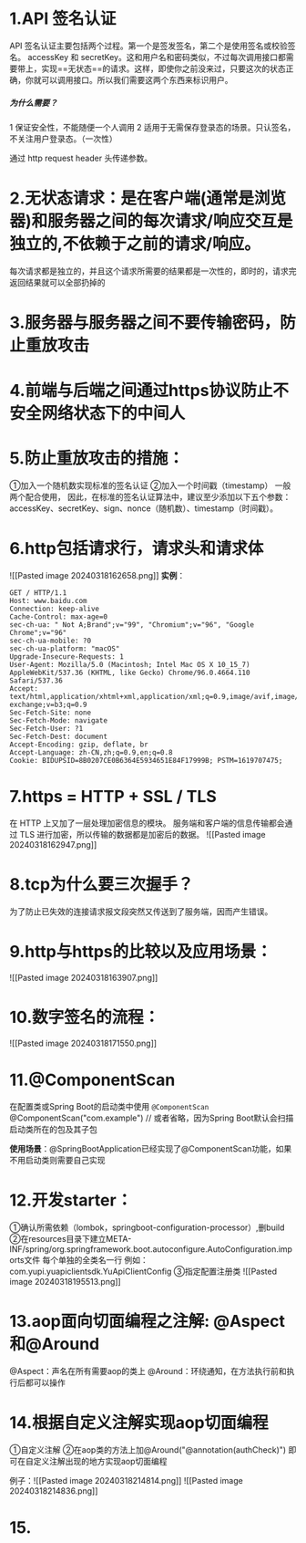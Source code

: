# 1.API 签名认证
API 签名认证主要包括两个过程。第一个是签发签名，第二个是使用签名或校验签名。
accessKey 和 secretKey。这和用户名和密码类似，不过每次调用接口都需要带上，实现==无状态==的请求。这样，即使你之前没来过，只要这次的状态正确，你就可以调用接口。所以我们需要这两个东西来标识用户。
##### 为什么需要？ 
1 保证安全性，不能随便一个人调用 
2 适用于无需保存登录态的场景。只认签名，不关注用户登录态。（一次性）

通过 http request header 头传递参数。

# 2.无状态请求：是在客户端(通常是浏览器)和服务器之间的每次请求/响应交互是独立的,不依赖于之前的请求/响应。
每次请求都是独立的，并且这个请求所需要的结果都是一次性的，即时的，请求完返回结果就可以全部扔掉的

# 3.服务器与服务器之间不要传输密码，防止重放攻击

# 4.前端与后端之间通过https协议防止不安全网络状态下的中间人

# 5.防止重放攻击的措施：
①加入一个随机数实现标准的签名认证
②加入一个时间戳（timestamp）
一般两个配合使用，
因此，在标准的签名认证算法中，建议至少添加以下五个参数：accessKey、secretKey、sign、nonce（随机数）、timestamp（时间戳）。

# 6.http包括请求行，请求头和请求体
![[Pasted image 20240318162658.png]]
**实例**：
```text
GET / HTTP/1.1     
Host: www.baidu.com
Connection: keep-alive
Cache-Control: max-age=0
sec-ch-ua: " Not A;Brand";v="99", "Chromium";v="96", "Google Chrome";v="96"
sec-ch-ua-mobile: ?0
sec-ch-ua-platform: "macOS"
Upgrade-Insecure-Requests: 1
User-Agent: Mozilla/5.0 (Macintosh; Intel Mac OS X 10_15_7) AppleWebKit/537.36 (KHTML, like Gecko) Chrome/96.0.4664.110 Safari/537.36
Accept: text/html,application/xhtml+xml,application/xml;q=0.9,image/avif,image/webp,image/apng,*/*;q=0.8,application/signed-exchange;v=b3;q=0.9
Sec-Fetch-Site: none
Sec-Fetch-Mode: navigate
Sec-Fetch-User: ?1
Sec-Fetch-Dest: document
Accept-Encoding: gzip, deflate, br
Accept-Language: zh-CN,zh;q=0.9,en;q=0.8
Cookie: BIDUPSID=8B0207CE0B6364E5934651E84F17999B; PSTM=1619707475; 
```

# 7.https = HTTP + SSL / TLS
在 HTTP 上又加了一层处理加密信息的模块。 服务端和客户端的信息传输都会通过 TLS 进行加密，所以传输的数据都是加密后的数据。
![[Pasted image 20240318162947.png]]

# 8.tcp为什么要三次握手？
为了防止已失效的连接请求报文段突然又传送到了服务端，因而产生错误。

# 9.http与https的比较以及应用场景：
![[Pasted image 20240318163907.png]]

# 10.数字签名的流程：
![[Pasted image 20240318171550.png]]

# 11.@ComponentScan
在配置类或Spring Boot的启动类中使用 `@ComponentScan`
@ComponentScan("com.example") // 或者省略，因为Spring Boot默认会扫描启动类所在的包及其子包

**使用场景**：@SpringBootApplication已经实现了@ComponentScan功能，如果不用启动类则需要自己实现

# 12.开发starter：
①确认所需依赖（lombok，springboot-configuration-processor）,删build
②在resources目录下建立META-INF/spring/org.springframework.boot.autoconfigure.AutoConfiguration.imports文件 
每个单独的全类名一行 例如： com.yupi.yuapiclientsdk.YuApiClientConfig
③指定配置注册类
![[Pasted image 20240318195513.png]]
# 13.aop面向切面编程之注解: @Aspect和@Around
@Aspect：声名在所有需要aop的类上
@Around：环绕通知，在方法执行前和执行后都可以操作

# 14.根据自定义注解实现aop切面编程
①自定义注解
②在aop类的方法上加@Around("@annotation(authCheck)")
即可在自定义注解出现的地方实现aop切面编程

例子：![[Pasted image 20240318214814.png]]
![[Pasted image 20240318214836.png]]

# 15.